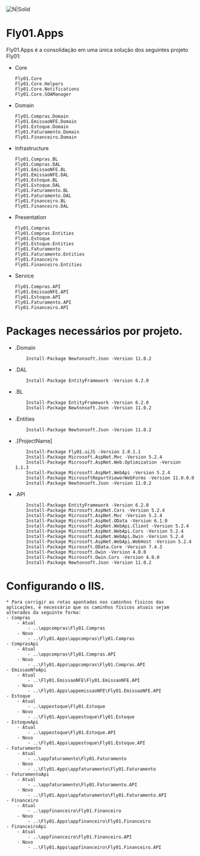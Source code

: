 ![N|Solid](https://cdnfly01.azureedge.net/img/fly01logopreto.png)

# Fly01.Apps

Fly01.Apps é a consolidação em uma única solução dos seguintes projeto Fly01:

  * Core
    ```
    Fly01.Core
    Fly01.Core.Helpers
    Fly01.Core.Notifications
    Fly01.Core.SOAManager
    ```
    
  * Domain
    ```
    Fly01.Compras.Domain
    Fly01.EmissaoNFE.Domain
    Fly01.Estoque.Domain
    Fly01.Faturamento.Domain
    Fly01.Financeiro.Domain
    ```
    
  * Infrastructure
    ```
    Fly01.Compras.BL
    Fly01.Compras.DAL
    Fly01.EmissaoNFE.BL
    Fly01.EmissaoNFE.DAL
    Fly01.Estoque.BL
    Fly01.Estoque.DAL
    Fly01.Faturamento.BL
    Fly01.Faturamento.DAL
    Fly01.Financeiro.BL
    Fly01.Financeiro.DAL
    ```
    
  * Presentation
    ```
    Fly01.Compras
    Fly01.Compras.Entities
    Fly01.Estoque
    Fly01.Estoque.Entities
    Fly01.Faturamento
    Fly01.Faturamento.Entities
    Fly01.Financeiro
    Fly01.Financeiro.Entities
    ```
    
  * Service
    ```
    Fly01.Compras.API
    Fly01.EmissaoNFE.API
    Fly01.Estoque.API
    Fly01.Faturamento.API
    Fly01.Financeiro.API
    ```
    
# Packages necessários por projeto.

  - .Domain
    ```
        Install-Package Newtonsoft.Json -Version 11.0.2
    ```
    
  - .DAL
    ```
        Install-Package EntityFramework -Version 6.2.0
    ```
    
  - .BL
    ```
        Install-Package EntityFramework -Version 6.2.0
        Install-Package Newtonsoft.Json -Version 11.0.2
    ```
    
  - .Entities
    ```
        Install-Package Newtonsoft.Json -Version 11.0.2
    ```
    
  - .[ProjectName]
    ```
        Install-Package Fly01.uiJS -Version 2.0.1.1
        Install-Package Microsoft.AspNet.Mvc -Version 5.2.4
        Install-Package Microsoft.AspNet.Web.Optimization -Version 1.1.3
        Install-Package Microsoft.AspNet.WebApi -Version 5.2.4
        Install-Package MicrosoftReportViewerWebForms -Version 11.0.0.0
        Install-Package Newtonsoft.Json -Version 11.0.2
    ```
    
  - .API
    ```
        Install-Package EntityFramework -Version 6.2.0
        Install-Package Microsoft.AspNet.Cors -Version 5.2.4
        Install-Package Microsoft.AspNet.Mvc -Version 5.2.4
        Install-Package Microsoft.AspNet.OData -Version 6.1.0
        Install-Package Microsoft.AspNet.WebApi.Client -Version 5.2.4
        Install-Package Microsoft.AspNet.WebApi.Cors -Version 5.2.4
        Install-Package Microsoft.AspNet.WebApi.Owin -Version 5.2.4
        Install-Package Microsoft.AspNet.WebApi.WebHost -Version 5.2.4
        Install-Package Microsoft.OData.Core -Version 7.4.3
        Install-Package Microsoft.Owin -Version 4.0.0
        Install-Package Microsoft.Owin.Cors -Version 4.0.0
        Install-Package Newtonsoft.Json -Version 11.0.2
    ```


# Configurando o IIS.
    * Para corrigir as rotas apontadas nos caminhos físicos das aplicações, é necessário que os caminhos físicos atuais sejam alterados da seguinte forma:
    - Compras
        - Atual
            - ..\appcompras\Fly01.Compras
        - Novo
            - ..\Fly01.Apps\appcompras\Fly01.Compras
    - ComprasApi
        - Atual
            - ..\appcompras\Fly01.Compras.API
        - Novo
            - ..\Fly01.Apps\appcompras\Fly01.Compras.API
    - EmissaoNfeApi
        - Atual
            - ..\Fly01.EmissaoNFE\Fly01.EmissaoNFE.API
        - Novo
            - ..\Fly01.Apps\appemissaoNFE\Fly01.EmissaoNFE.API
    - Estoque
        - Atual
            - ..\appestoque\Fly01.Estoque
        - Novo
            - ..\Fly01.Apps\appestoque\Fly01.Estoque
    - EstoqueApi
        - Atual
            - ..\appestoque\Fly01.Estoque.API
        - Novo
            - ..\Fly01.Apps\appestoque\Fly01.Estoque.API
    - Faturamento
        - Atual
            - ..\appfaturamento\Fly01.Faturamento
        - Novo
            - ..\Fly01.Apps\appfaturamento\Fly01.Faturamento
    - FaturamentoApi
        - Atual
            - ..\appfaturamento\Fly01.Faturamento.API
        - Novo
            - ..\Fly01.Apps\appfaturamento\Fly01.Faturamento.API
    - Financeiro
        - Atual
            - ..\appfinanceiro\Fly01.Financeiro
        - Novo
            - ..\Fly01.Apps\appfinanceiro\Fly01.Financeiro
    - FinanceiroApi
        - Atual
            - ..\appfinanceiro\Fly01.Financeiro.API
        - Novo
            - ..\Fly01.Apps\appfinanceiro\Fly01.Financeiro.API
